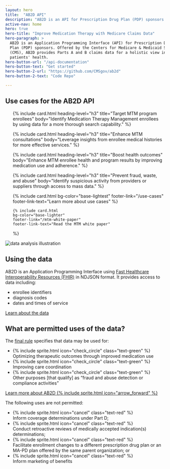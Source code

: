 ```yaml
---
layout: hero
title:  "AB2D API"
description: "AB2D is an API for Prescription Drug Plan (PDP) sponsors offered by the Centers for Medicare & Medicaid Services (CMS)."
active-nav: home
hero: true
hero-title: "Improve Medication Therapy with Medicare Claims Data"
hero-paragraph: >
  AB2D is an Application Programming Interface (API) for Prescription Drug
  Plan (PDP) sponsors. Offered by the Centers for Medicare & Medicaid Services
  (CMS), AB2D provides Parts A and B claims data for a holistic view into
  patients' health.
hero-button-url: "/api-documentation"
hero-button-text: "Get started"
hero-button-2-url: "https://github.com/CMSgov/ab2d"
hero-button-2-text: "Code Repo"

---
```


## Use cases for the AB2D API

<ul class="usa-card-group flex-justify-center padding-y-4">
  {% include card.html
    heading-level="h3"
    title="Target MTM program enrollees"
    body="Identify Medication Therapy Management enrollees by using data for a more thorough search capability."
  %}

   {% include card.html
    heading-level="h3"
    title="Enhance MTM consultations"
    body="Leverage insights from enrollee medical histories for more effective services."
  %}

  {% include card.html
    heading-level="h3"
    title="Boost health outcomes"
    body="Enhance MTM enrollee health and program results by improving medication use and adherence."
  %}

  {% include card.html
    heading-level="h3"
    title="Prevent fraud, waste, and abuse"
    body="Identify suspicious activity from providers or suppliers through access to mass data."
  %}

  {% include card.html
    bg-color="base-lightest"
    footer-link="/use-cases"
    footer-link-text="Learn more about use cases"
  %}

    {% include card.html
    bg-color="base-lighter"
    footer-link="/mtm-white-paper"
    footer-link-text="Read the MTM white paper"
  %}

</ul>

<div class="grid-row grid-gap-4 desktop:grid-gap-6 padding-y-4 flex-align-center">
  <div class="tablet:grid-col">
    <img src="{{ '/assets/img/data-analysis.svg' | relative_url }}" alt="data analysis illustration" />
  </div>
  <div class="tablet:grid-col" >
    <h2>Using the data</h2>
    <p>AB2D is an Application Programming Interface using <a href="https://www.hl7.org/fhir/overview.html">Fast Healthcare Interoperability Resources (FHIR)</a> in NDJSON format. It provides access to data including:</p>
    <ul>
      <li>enrollee identifiers</li>
      <li>diagnosis codes</li>
      <li>dates and times of service</li>
    </ul>
    <p><a href="{{ '/ab2d-data' | relative_url }}">Learn about the data</a></p>
  </div>
</div>

## What are permitted uses of the data? 

<div class="grid-row grid-gap margin-top-2">
  <div class="tablet:grid-col">
    <p class="margin-bottom-2 text-bold">
      The <a href="https://www.federalregister.gov/documents/2019/04/16/2019-06822/medicare-and-medicaid-programs-policy-and-technical-changes-to-the-medicare-advantage-medicare#page-15745">final rule</a> specifies that data may be used for:
    </p>
    <ul class="usa-icon-list">
      <li class="usa-icon-list__item">
        <div class="usa-icon-list__icon">
          {% include sprite.html icon="check_circle" class="text-green" %}
        </div>
        <div class="usa-icon-list__content">
          Optimizing therapeutic outcomes through improved medication use
        </div>
      </li>
      <li class="usa-icon-list__item">
        <div class="usa-icon-list__icon">
          {% include sprite.html icon="check_circle" class="text-green" %}
        </div>
        <div class="usa-icon-list__content">
          Improving care coordination
        </div>
      </li>
      <li class="usa-icon-list__item">
        <div class="usa-icon-list__icon">
          {% include sprite.html icon="check_circle" class="text-green" %}
        </div>
        <div class="usa-icon-list__content">
          Other purposes [that qualify] as “fraud and abuse detection or compliance activities”
        </div>
      </li>
    </ul>
    <p>
      <a href="{{ '/about' | relative_url }}" class="usa-button usa-button--unstyled"> Learn more about AB2D {% include sprite.html icon="arrow_forward" %}</a>
    </p>
  </div>

  <div class="tablet:grid-col">
    <p class="margin-bottom-2 text-bold">The following uses are not permitted:</p>
    <ul class="usa-icon-list">
      <li class="usa-icon-list__item">
        <div class="usa-icon-list__icon">
          {% include sprite.html icon="cancel" class="text-red" %}
        </div>
        <div class="usa-icon-list__content">
          Inform coverage determinations under Part D;
        </div>
      </li>
      <li class="usa-icon-list__item">
        <div class="usa-icon-list__icon">
          {% include sprite.html icon="cancel" class="text-red" %}
        </div>
        <div class="usa-icon-list__content">
          Conduct retroactive reviews of medically accepted indication(s) determinations;
        </div>
      </li>
      <li class="usa-icon-list__item">
        <div class="usa-icon-list__icon">
          {% include sprite.html icon="cancel" class="text-red" %}
        </div>
        <div class="usa-icon-list__content">
          Facilitate enrollment changes to a different prescription drug plan or an MA-PD plan offered by the same parent organization; or
        </div>
      </li>
      <li class="usa-icon-list__item">
        <div class="usa-icon-list__icon">
          {% include sprite.html icon="cancel" class="text-red" %}
        </div>
        <div class="usa-icon-list__content">
          Inform marketing of benefits
        </div>
      </li>
    </ul>
  </div>
</div>


